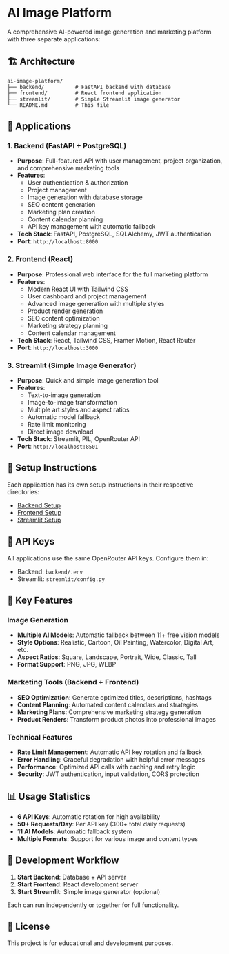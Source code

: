 # AI Image Platform

A comprehensive AI-powered image generation and marketing platform with three separate applications:

## 🏗️ Architecture

```
ai-image-platform/
├── backend/          # FastAPI backend with database
├── frontend/         # React frontend application  
├── streamlit/        # Simple Streamlit image generator
└── README.md         # This file
```

## 🚀 Applications

### 1. **Backend** (FastAPI + PostgreSQL)
- **Purpose**: Full-featured API with user management, project organization, and comprehensive marketing tools
- **Features**: 
  - User authentication & authorization
  - Project management
  - Image generation with database storage
  - SEO content generation
  - Marketing plan creation
  - Content calendar planning
  - API key management with automatic fallback
- **Tech Stack**: FastAPI, PostgreSQL, SQLAlchemy, JWT authentication
- **Port**: `http://localhost:8000`

### 2. **Frontend** (React)
- **Purpose**: Professional web interface for the full marketing platform
- **Features**:
  - Modern React UI with Tailwind CSS
  - User dashboard and project management
  - Advanced image generation with multiple styles
  - Product render generation
  - SEO content optimization
  - Marketing strategy planning
  - Content calendar management
- **Tech Stack**: React, Tailwind CSS, Framer Motion, React Router
- **Port**: `http://localhost:3000`

### 3. **Streamlit** (Simple Image Generator)
- **Purpose**: Quick and simple image generation tool
- **Features**:
  - Text-to-image generation
  - Image-to-image transformation
  - Multiple art styles and aspect ratios
  - Automatic model fallback
  - Rate limit monitoring
  - Direct image download
- **Tech Stack**: Streamlit, PIL, OpenRouter API
- **Port**: `http://localhost:8501`

## 🔧 Setup Instructions

Each application has its own setup instructions in their respective directories:

- [Backend Setup](./backend/README.md)
- [Frontend Setup](./frontend/README.md)  
- [Streamlit Setup](./streamlit/README.md)

## 🔑 API Keys

All applications use the same OpenRouter API keys. Configure them in:
- Backend: `backend/.env`
- Streamlit: `streamlit/config.py`

## 🌟 Key Features

### Image Generation
- **Multiple AI Models**: Automatic fallback between 11+ free vision models
- **Style Options**: Realistic, Cartoon, Oil Painting, Watercolor, Digital Art, etc.
- **Aspect Ratios**: Square, Landscape, Portrait, Wide, Classic, Tall
- **Format Support**: PNG, JPG, WEBP

### Marketing Tools (Backend + Frontend)
- **SEO Optimization**: Generate optimized titles, descriptions, hashtags
- **Content Planning**: Automated content calendars and strategies  
- **Marketing Plans**: Comprehensive marketing strategy generation
- **Product Renders**: Transform product photos into professional images

### Technical Features
- **Rate Limit Management**: Automatic API key rotation and fallback
- **Error Handling**: Graceful degradation with helpful error messages
- **Performance**: Optimized API calls with caching and retry logic
- **Security**: JWT authentication, input validation, CORS protection

## 📊 Usage Statistics

- **6 API Keys**: Automatic rotation for high availability
- **50+ Requests/Day**: Per API key (300+ total daily requests)
- **11 AI Models**: Automatic fallback system
- **Multiple Formats**: Support for various image and content types

## 🔄 Development Workflow

1. **Start Backend**: Database + API server
2. **Start Frontend**: React development server  
3. **Start Streamlit**: Simple image generator (optional)

Each can run independently or together for full functionality.

## 📝 License

This project is for educational and development purposes.